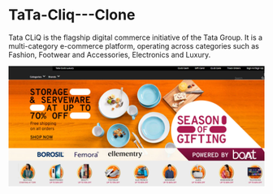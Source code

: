 # TaTa-Cliq---Clone
Tata CLiQ is the flagship digital commerce initiative of the Tata Group. It is a multi-category e-commerce platform, operating across categories such as Fashion, Footwear and Accessories, Electronics and Luxury.

<img src="https://github.com/HimanshuMishra2000/TaTa-Cliq---Clone/blob/main/tatacliq.png?raw=true">
